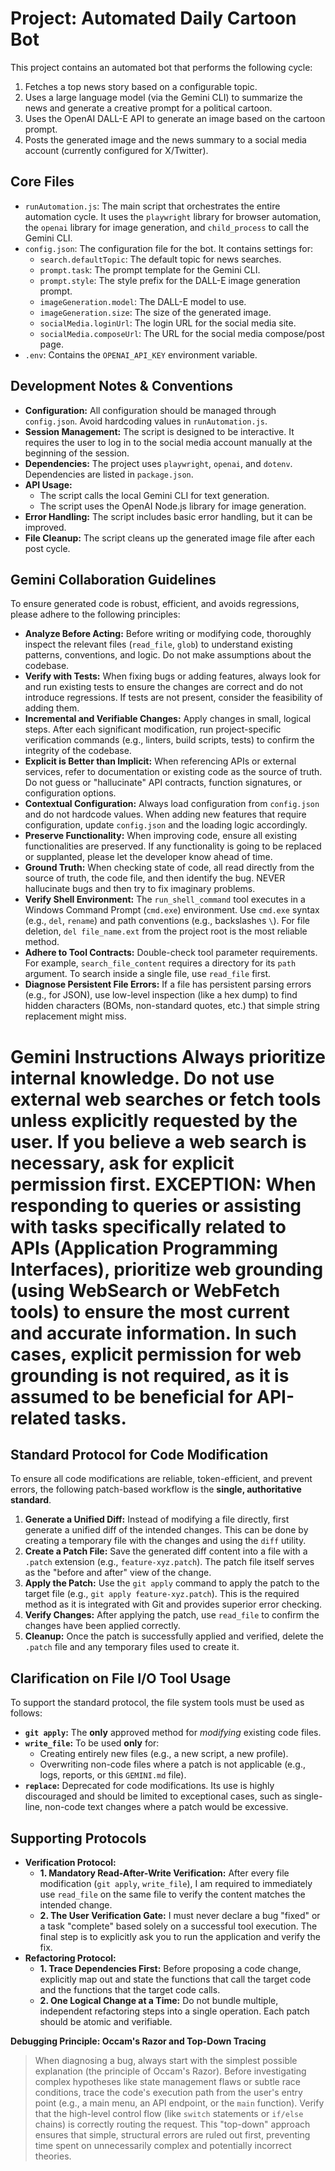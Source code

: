 # Project: Automated Daily Cartoon Bot

This project contains an automated bot that performs the following cycle:
1.  Fetches a top news story based on a configurable topic.
2.  Uses a large language model (via the Gemini CLI) to summarize the news and generate a creative prompt for a political cartoon.
3.  Uses the OpenAI DALL-E API to generate an image based on the cartoon prompt.
4.  Posts the generated image and the news summary to a social media account (currently configured for X/Twitter).

## Core Files

*   `runAutomation.js`: The main script that orchestrates the entire automation cycle. It uses the `playwright` library for browser automation, the `openai` library for image generation, and `child_process` to call the Gemini CLI.
*   `config.json`: The configuration file for the bot. It contains settings for:
    *   `search.defaultTopic`: The default topic for news searches.
    *   `prompt.task`: The prompt template for the Gemini CLI.
    *   `prompt.style`: The style prefix for the DALL-E image generation prompt.
    *   `imageGeneration.model`: The DALL-E model to use.
    *   `imageGeneration.size`: The size of the generated image.
    *   `socialMedia.loginUrl`: The login URL for the social media site.
    *   `socialMedia.composeUrl`: The URL for the social media compose/post page.
*   `.env`: Contains the `OPENAI_API_KEY` environment variable.

## Development Notes & Conventions

*   **Configuration:** All configuration should be managed through `config.json`. Avoid hardcoding values in `runAutomation.js`.
*   **Session Management:** The script is designed to be interactive. It requires the user to log in to the social media account manually at the beginning of the session.
*   **Dependencies:** The project uses `playwright`, `openai`, and `dotenv`. Dependencies are listed in `package.json`.
*   **API Usage:**
    *   The script calls the local Gemini CLI for text generation.
    *   The script uses the OpenAI Node.js library for image generation.
*   **Error Handling:** The script includes basic error handling, but it can be improved.
*   **File Cleanup:** The script cleans up the generated image file after each post cycle.

## Gemini Collaboration Guidelines

To ensure generated code is robust, efficient, and avoids regressions, please adhere to the following principles:

*   **Analyze Before Acting:** Before writing or modifying code, thoroughly inspect the relevant files (`read_file`, `glob`) to understand existing patterns, conventions, and logic. Do not make assumptions about the codebase.
*   **Verify with Tests:** When fixing bugs or adding features, always look for and run existing tests to ensure the changes are correct and do not introduce regressions. If tests are not present, consider the feasibility of adding them.
*   **Incremental and Verifiable Changes:** Apply changes in small, logical steps. After each significant modification, run project-specific verification commands (e.g., linters, build scripts, tests) to confirm the integrity of the codebase.
*   **Explicit is Better than Implicit:** When referencing APIs or external services, refer to documentation or existing code as the source of truth. Do not guess or "hallucinate" API contracts, function signatures, or configuration options.
*   **Contextual Configuration:** Always load configuration from `config.json` and do not hardcode values. When adding new features that require configuration, update `config.json` and the loading logic accordingly.
*   **Preserve Functionality:** When improving code, ensure all existing functionalities are preserved. If any functionality is going to be replaced or supplanted, please let the developer know ahead of time.
*   **Ground Truth:** When checking state of code, all read directly from the source of truth, the code file, and then identify the bug. NEVER hallucinate bugs and then try to fix imaginary problems.
*   **Verify Shell Environment:** The `run_shell_command` tool executes in a Windows Command Prompt (`cmd.exe`) environment. Use `cmd.exe` syntax (e.g., `del`, `rename`) and path conventions (e.g., backslashes `\`). For file deletion, `del file_name.ext` from the project root is the most reliable method.
*   **Adhere to Tool Contracts:** Double-check tool parameter requirements. For example, `search_file_content` requires a directory for its `path` argument. To search inside a single file, use `read_file` first.
*   **Diagnose Persistent File Errors:** If a file has persistent parsing errors (e.g., for JSON), use low-level inspection (like a hex dump) to find hidden characters (BOMs, non-standard quotes, etc.) that simple string replacement might miss.
# Gemini Instructions Always prioritize internal knowledge. Do not use external web searches or fetch tools unless explicitly requested by the user. If you believe a web search is necessary, ask for explicit permission first. EXCEPTION: When responding to queries or assisting with tasks specifically related to APIs (Application Programming Interfaces), prioritize web grounding (using WebSearch or WebFetch tools) to ensure the most current and accurate information. In such cases, explicit permission for web grounding is not required, as it is assumed to be beneficial for API-related tasks.

## Standard Protocol for Code Modification

To ensure all code modifications are reliable, token-efficient, and prevent errors, the following patch-based workflow is the **single, authoritative standard**.

1.  **Generate a Unified Diff:** Instead of modifying a file directly, first generate a unified diff of the intended changes. This can be done by creating a temporary file with the changes and using the `diff` utility.
2.  **Create a Patch File:** Save the generated diff content into a file with a `.patch` extension (e.g., `feature-xyz.patch`). The patch file itself serves as the "before and after" view of the change.
3.  **Apply the Patch:** Use the `git apply` command to apply the patch to the target file (e.g., `git apply feature-xyz.patch`). This is the required method as it is integrated with Git and provides superior error checking.
4.  **Verify Changes:** After applying the patch, use `read_file` to confirm the changes have been applied correctly.
5.  **Cleanup:** Once the patch is successfully applied and verified, delete the `.patch` file and any temporary files used to create it.

## Clarification on File I/O Tool Usage

To support the standard protocol, the file system tools must be used as follows:

*   **`git apply`:** The **only** approved method for *modifying* existing code files.
*   **`write_file`:** To be used **only** for:
    *   Creating entirely new files (e.g., a new script, a new profile).
    *   Overwriting non-code files where a patch is not applicable (e.g., logs, reports, or this `GEMINI.md` file).
*   **`replace`:** Deprecated for code modifications. Its use is highly discouraged and should be limited to exceptional cases, such as single-line, non-code text changes where a patch would be excessive.

## Supporting Protocols

*   **Verification Protocol:**
    *   **1. Mandatory Read-After-Write Verification:** After every file modification (`git apply`, `write_file`), I am required to immediately use `read_file` on the same file to verify the content matches the intended change.
    *   **2. The User Verification Gate:** I must never declare a bug "fixed" or a task "complete" based solely on a successful tool execution. The final step is to explicitly ask you to run the application and verify the fix.
*   **Refactoring Protocol:**
    *   **1. Trace Dependencies First:** Before proposing a code change, explicitly map out and state the functions that call the target code and the functions that the target code calls.
    *   **2. One Logical Change at a Time:** Do not bundle multiple, independent refactoring steps into a single operation. Each patch should be atomic and verifiable.

**Debugging Principle: Occam's Razor and Top-Down Tracing**

> When diagnosing a bug, always start with the simplest possible explanation (the principle of Occam's Razor). Before investigating complex hypotheses like state management flaws or subtle race conditions, trace the code's execution path from the user's entry point (e.g., a main menu, an API endpoint, or the `main` function). Verify that the high-level control flow (like `switch` statements or `if/else` chains) is correctly routing the request. This "top-down" approach ensures that simple, structural errors are ruled out first, preventing time spent on unnecessarily complex and potentially incorrect theories.